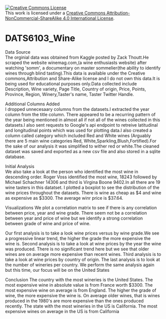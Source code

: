 <a rel="license" href="http://creativecommons.org/licenses/by-nc-sa/4.0/"><img alt="Creative Commons License" style="border-width:0" src="https://i.creativecommons.org/l/by-nc-sa/4.0/88x31.png" /></a><br />This work is licensed under a <a rel="license" href="http://creativecommons.org/licenses/by-nc-sa/4.0/">Creative Commons Attribution-NonCommercial-ShareAlike 4.0 International License</a>.

# DATS6103_Wine
Data Source  
The orginial data was obtained from Kaggle posted by Zack Thoutt.He scraped the website winemag.com,(a wine enthusiasts website) after watching 'somm', a documentary on master sommelier(the ability to identify wines through blind tasting).This data is available under the Creative commons,Attribution and Share-Alike license and I do not own this data.It is being used for educational purposes only.Data collected include Description, Wine variety, Page Title, Country of origin, Price, Points, Province, Region, Winery,Taster's name, Taster Twitter Handle.

Additional Columns Added     
I dropped unnecesaary columns from the datasets.I extracted the year column from the title column. There appeared to be a recurring pattern of the year being mentioned in almost all if not all of the wines collected in this datasets.I also sent requests to Google's api endpoint to retreive latitudinal and longitudinal points which was used for plotting data.I also created a column called category which included Red and White wines (Arguably there are 5 main wine categories Red, White,Sparkling,Blush,Fortified).For the sake of our analysis it was simplified to wither red or white.The cleaned dataset was saved and exported as a new csv file and also stored in a sqlite database.

Initial Analysis        
We also take a look at the person who identified the most wine in descending order. Roger Voss identified the most wine, 18243 followed by Michael Schachner 14306 and third is Virgina Boone 9402.In all there are 19 wine tasters in this datatset.
I plotted a boxplot to see the distribution of the wine prices throughout the datasets. There is wine as cheap as $4 and wine as expensive as $3300. The average winr price is $37.64.

Visualizations
We plot a correlation matrix to see if there is any correlation between price, year and wine grade. There seem not be a correlation between year and price of wine but we identify a strong correlation between grade of wine and price of wine.

Our first analysis is to take a look wine prices versus by wine grade.We see a progressive linear trend, the higher the grade the more expensive the wine is. 
Second analysis is to take a look at wine prices by the year the wine was produced. There is no significant trend here but we see that older wines are on average more expensive than recent wines. 
Third analysis is to take a look at wine prices by country of origin.
The last analysis is to look at the number of wineries per country.
We perform the same analysis again but this time, our focus will be on the United States

Conclusion
The country with the most wineries is the United States.
The most expensive wine in absolute value is from France worth $3300.
The most expensive wine on average is from England.
The higher the grade of wine, the more expensive the wine is.
On average older wines, that is wines produced in the 1980's are more expensive than the ones produced recently.
The state with the most wineries in the US is California.
The most expensive wines on average in the US is from California 





